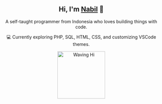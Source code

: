 <h2 align="center">Hi, I'm <a href="https://github.com/mhdnblhdyh">Nabil</a> 👋</h2>
<p align="center">A self-taught programmer from Indonesia who loves building things with code.</p>

<p align="center">
  💻 Currently exploring PHP, SQL, HTML, CSS, and customizing VSCode themes.
</p>

<p align="center">
  <img src="https://media.tenor.com/Mq8O8yowVukAAAAj/waving-hi.gif" alt="Waving Hi" width="150"/>
</p>
